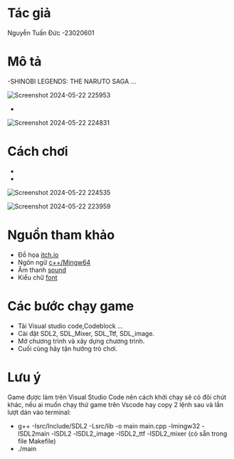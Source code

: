 # Tác giả 
Nguyễn Tuấn Đức
-23020601

# Mô tả
-SHINOBI LEGENDS: THE NARUTO SAGA ...

![Screenshot 2024-05-22 225953](file:///C:/Users/Admin/AppData/Local/ZaloPC/2200380378147588537/ZaloDownloads/picture/7012997665609231459/z5456868239867_093a3aee92e0777f16a4228337759b77.jpg)

- 

![Screenshot 2024-05-22 224831](https://github.com/DungTN22/Tower-defense/assets/161128678/c0328481-a23a-4058-a3db-13fc8c888507)


# Cách chơi
-
-

![Screenshot 2024-05-22 224535](https://github.com/DungTN22/Tower-defense/assets/161128678/bc0cf939-8957-4c0e-83ef-b2c4537e0c22)




![Screenshot 2024-05-22 223959](https://github.com/DungTN22/Tower-defense/assets/161128678/8dd25ab7-16dd-47da-b28f-8c65b32ad846)


# Nguồn tham khảo
- Đồ họa [itch.io](https://itch.io/game-assets)
- Ngôn ngữ [c++/Mingw64](https://sourceforge.net/projects/mingw/)
- Âm thanh [sound](https://pixabay.com/vi/sound-effects/search/game/)
- Kiểu chữ [font](http://www.fontchu.com/games.htm)

# Các bước chạy game
- Tải Visual studio code,Codeblock ...
- Cài đặt SDL2, SDL_Mixer, SDL_Ttf, SDL_image.
- Mở chương trình và xây dựng chương trình.
- Cuối cùng hãy tận hưởng trò chơi.


# Lưu ý
Game được làm trên Visual Studio Code nên cách khởi chạy sẽ có đôi chút khác, nếu ai muốn chạy thử game trên Vscode hay copy 2 lệnh sau và lần lượt dán vào terminal:
- g++ -Isrc/Include/SDL2 -Lsrc/lib -o main main.cpp -lmingw32 -lSDL2main -lSDL2 -lSDL2_image -lSDL2_ttf -lSDL2_mixer (có sẵn trong file Makefile)
- ./main
